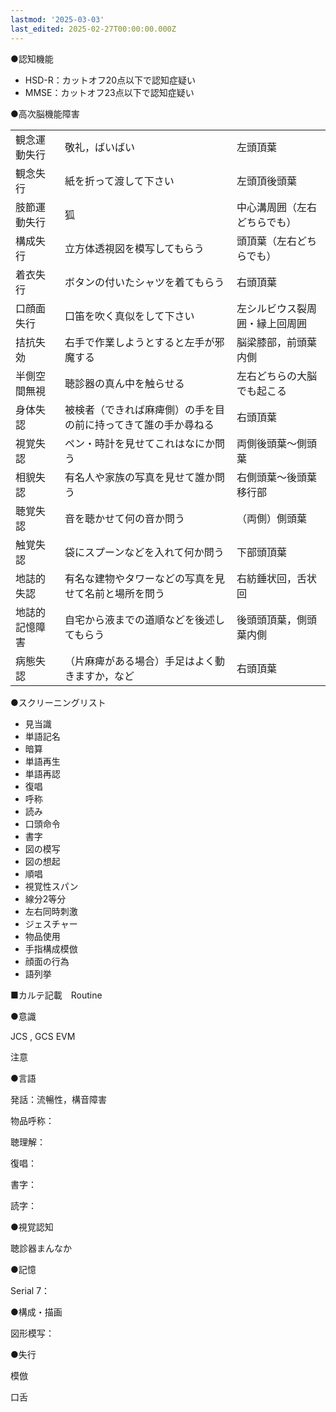 ```yaml
---
lastmod: '2025-03-03'
last_edited: 2025-02-27T00:00:00.000Z
---
```


●認知機能

- HSD-R：カットオフ20点以下で認知症疑い
- MMSE：カットオフ23点以下で認知症疑い

●高次脳機能障害

|   |   |   |
|---|---|---|
|観念運動失行|敬礼，ばいばい|左頭頂葉|
|観念失行|紙を折って渡して下さい|左頭頂後頭葉|
|肢節運動失行|狐|中心溝周囲（左右どちらでも）|
|構成失行|立方体透視図を模写してもらう|頭頂葉（左右どちらでも）|
|着衣失行|ボタンの付いたシャツを着てもらう|右頭頂葉|
|口顔面失行|口笛を吹く真似をして下さい|左シルビウス裂周囲・縁上回周囲|
|拮抗失効|右手で作業しようとすると左手が邪魔する|脳梁膝部，前頭葉内側|
|半側空間無視|聴診器の真ん中を触らせる|左右どちらの大脳でも起こる|
|身体失認|被検者（できれば麻痺側）の手を目の前に持ってきて誰の手か尋ねる|右頭頂葉|
|視覚失認|ペン・時計を見せてこれはなにか問う|両側後頭葉～側頭葉|
|相貌失認|有名人や家族の写真を見せて誰か問う|右側頭葉～後頭葉移行部|
|聴覚失認|音を聴かせて何の音か問う|（両側）側頭葉|
|触覚失認|袋にスプーンなどを入れて何か問う|下部頭頂葉|
|地誌的失認|有名な建物やタワーなどの写真を見せて名前と場所を問う|右紡錘状回，舌状回|
|地誌的記憶障害|自宅から液までの道順などを後述してもらう|後頭頭頂葉，側頭葉内側|
|病態失認|（片麻痺がある場合）手足はよく動きますか，など|右頭頂葉|

●スクリーニングリスト

- 見当識
- 単語記名
- 暗算
- 単語再生
- 単語再認
- 復唱
- 呼称
- 読み
- 口頭命令
- 書字
- 図の模写
- 図の想起
- 順唱
- 視覚性スパン
- 線分2等分
- 左右同時刺激
- ジェスチャー
- 物品使用
- 手指構成模倣
- 顔面の行為
- 語列挙

■カルテ記載　Routine

●意識

JCS , GCS EVM

注意

●言語

発話：流暢性，構音障害

物品呼称：

聴理解：

復唱：

書字：

読字：

●視覚認知

聴診器まんなか

●記憶

Serial 7：

●構成・描画

図形模写：

●失行

模倣

口舌
